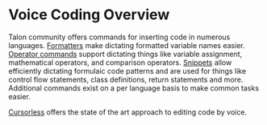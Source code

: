 # Voice Coding Overview
Talon community offers commands for inserting code in numerous languages. [Formatters](formatters.md) make dictating formatted variable names easier. [Operator commands](operators.md) support dictating things like variable assignment, mathematical operators, and comparison operators. [Snippets](snippets.md) allow efficiently dictating formulaic code patterns and are used for things like control flow statements, class definitions, return statements and more. Additional commands exist on a per language basis to make common tasks easier.

[Cursorless](https://www.cursorless.org/docs/user/installation/) offers the state of the art approach to editing code by voice. 
